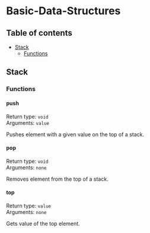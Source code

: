 # Basic-Data-Structures

## Table of contents
- [Stack](#stack)
  - [Functions](#functions)


## Stack

### Functions

#### push

Return type: `void`
<br>
Arguments: `value`

Pushes element with a given value on the top of a stack.

#### pop

Return type: `void`
<br>
Arguments: `none`

Removes element from the top of a stack.

#### top

Return type: `value`
<br>
Arguments: `none`

Gets value of the top element.
